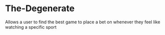# The-Degenerate
Allows a user to find the best game to place a bet on whenever they feel like watching a specific sport
